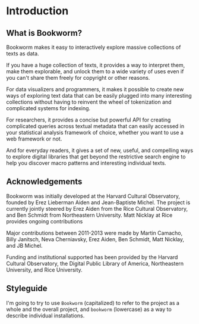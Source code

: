 # Introduction

## What is Bookworm?

Bookworm makes it easy to interactively explore massive collections of texts as data.

If you have a huge collection of texts, it provides a way to interpret them, make them explorable, and unlock them to a wide variety of uses even if you can't share them freely for copyright or other reasons.

For data visualizers and programmers, it makes it possible to create new ways of exploring text data that can be easily plugged into many interesting collections without having to reinvent the wheel of tokenization and complicated systems for indexing.

For researchers, it provides a concise but powerful API for creating complicated queries across textual metadata that can easily accessed in your statistical analysis framework of choice, whether you want to use a web framework or not.

And for everyday readers, it gives a set of new, useful, and compelling ways to explore digital libraries that get beyond the restrictive search engine to help you discover macro patterns and interesting individual texts.

## Acknowledgements

Bookworm was initially developed at the Harvard Cultural Observatory, founded by Erez Lieberman Aiden and Jean-Baptiste Michel. The project is currently jointly steered by Erez Aiden from the Rice Cultural Observatory, and Ben Schmidt from Northeastern University. Matt Nicklay at Rice provides ongoing contributions

Major contributions between 2011-2013 were made by Martin Camacho, Billy Janitsch, Neva Cherniavsky, Erez Aiden, Ben Schmidt, Matt Nicklay, and JB Michel.

Funding and institutional supported has been provided by the Harvard Cultural Observatory, the Digital Public Library of America, Northeastern University, and Rice University.

## Styleguide

I'm going to try to use `Bookworm` (capitalized) to refer to the project as a whole and the overall project, and `bookworm` (lowercase) as a way to describe individual installations.
